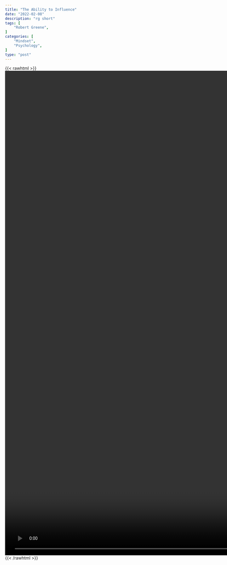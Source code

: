 ```yaml
---
title: "The Ability to Influence"
date: "2022-02-08"
description: "rg short"
tags: [
    "Robert Greene",
]
categories: [
    "Mindset",
    "Psychology",
]
type: "post"
---
```

{{< rawhtml >}}
    <video style="height:40vh;width:auto" overflow="hidden" controls>
        <source src="https://clips.dev00ps.com/Robert_Greene/The_ability_to_influence.mp4" type="video/mp4"> 
    </video>
{{< /rawhtml >}}